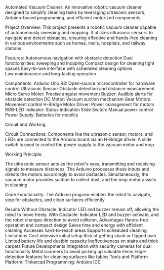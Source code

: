 Automated Vacuum Cleaner:
An innovative robotic vacuum cleaner designed to simplify cleaning tasks by leveraging ultrasonic sensors, Arduino-based programming, and efficient motorized components.

Project Overview:
This project presents a robotic vacuum cleaner capable of autonomously sweeping and mopping. It utilizes ultrasonic sensors to navigate and detect obstacles, ensuring effective and hands-free cleaning in various environments such as homes, malls, hospitals, and railway stations.

Features:
Autonomous navigation with obstacle detection
Dual functionalities: sweeping and mopping
Compact design for cleaning tight spaces
Easy-to-use interface with scheduled cleaning options  
Low maintenance and long-lasting operation

Components:
Arduino Uno R3: Open-source microcontroller for hardware control
Ultrasonic Sensor: Obstacle detection and distance measurement
Micro Servo Motor: Precise angular movement
Buzzer: Audible alerts for obstacle detection
DC Motor: Vacuum suction mechanism
Gear Motors: Movement control
H-Bridge Motor Driver: Power management for motors
RGB-LED Indicator: Status indication
Slide Switch: Manual power control
Power Supply: Batteries for mobility

Circuit and Working

Circuit Connections:
Components like the ultrasonic sensor, motors, and LEDs are connected to the Arduino board via an H-Bridge driver. A slide switch is used to control the power supply to the vacuum motor and mop.

Working Principle:

The ultrasonic sensor acts as the robot's eyes, transmitting and receiving signals to measure distances.
The Arduino processes these inputs and directs the motors accordingly to avoid obstacles.
Simultaneously, the vacuum motor provides suction to collect dust, and the mop motor assists in cleaning.

Code Functionality:
The Arduino program enables the robot to navigate, stop for obstacles, and clean surfaces efficiently.

Results
Without Obstacle: Indicator LED and buzzer remain off, allowing the robot to move freely.
With Obstacle: Indicator LED and buzzer activate, and the robot changes direction to avoid collision.
Advantages
Hands-free operation and compact design
Saves time and energy with efficient cleaning
Accesses hard-to-reach areas
Supports scheduled cleaning
Limitations
Cost-intensive initial setup
Risk of getting stuck or flipped over
Limited battery life and dustbin capacity
Ineffectiveness on stairs and thick carpets
Future Developments
Integration with security cameras for dual functionality
Metal scanners to avoid picking up valuable items
Edge-detection features for cleaning surfaces like tables
Tools and Platform
Platform: Tinkercad
Programming: Arduino IDE
